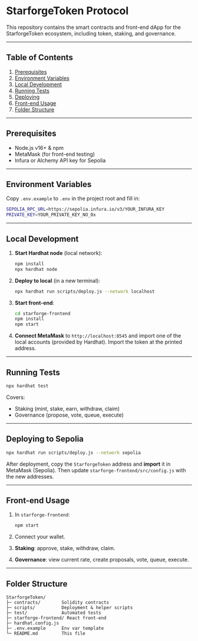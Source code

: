 # StarforgeToken Protocol

This repository contains the smart contracts and front-end dApp for the StarforgeToken ecosystem, including token, staking, and governance.

---

## Table of Contents

1. [Prerequisites](#prerequisites)
2. [Environment Variables](#environment-variables)
3. [Local Development](#local-development)
4. [Running Tests](#running-tests)
5. [Deploying](#deploying)
6. [Front-end Usage](#front-end-usage)
7. [Folder Structure](#folder-structure)

---

## Prerequisites

* Node.js v16+ & npm
* MetaMask (for front-end testing)
* Infura or Alchemy API key for Sepolia

---

## Environment Variables

Copy `.env.example` to `.env` in the project root and fill in:

```bash
SEPOLIA_RPC_URL=https://sepolia.infura.io/v3/YOUR_INFURA_KEY
PRIVATE_KEY=YOUR_PRIVATE_KEY_NO_0x
```

---

## Local Development

1. **Start Hardhat node** (local network):

   ```bash
   npm install
   npx hardhat node
   ```
2. **Deploy to local** (in a new terminal):

   ```bash
   npx hardhat run scripts/deploy.js --network localhost
   ```
3. **Start front-end**:

   ```bash
   cd starforge-frontend
   npm install
   npm start
   ```
4. **Connect MetaMask** to `http://localhost:8545` and import one of the local accounts (provided by Hardhat). Import the token at the printed address.

---

## Running Tests

```bash
npx hardhat test
```

Covers:

* Staking (mint, stake, earn, withdraw, claim)
* Governance (propose, vote, queue, execute)

---

## Deploying to Sepolia

```bash
npx hardhat run scripts/deploy.js --network sepolia
```

After deployment, copy the `StarforgeToken` address and **import** it in MetaMask (Sepolia). Then update `starforge-frontend/src/config.js` with the new addresses.

---

## Front-end Usage

1. In `starforge-frontend`:

   ```bash
   npm start
   ```
2. Connect your wallet.
3. **Staking**: approve, stake, withdraw, claim.
4. **Governance**: view current rate, create proposals, vote, queue, execute.

---

## Folder Structure

```
StarforgeToken/
├─ contracts/        Solidity contracts
├─ scripts/          Deployment & helper scripts
├─ test/             Automated tests
├─ starforge-frontend/ React front-end
├─ hardhat.config.js
├─ .env.example      Env var template
└─ README.md         This file
```
